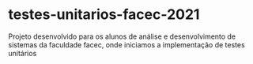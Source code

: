 # testes-unitarios-facec-2021
Projeto desenvolvido para os alunos de análise e desenvolvimento de sistemas da faculdade facec, onde iniciamos a implementação de testes unitários
